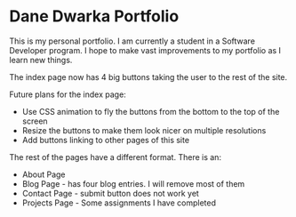 Dane Dwarka Portfolio
=====================

This is my personal portfolio. I am currently a student in a Software Developer program.
I hope to make vast improvements to my portfolio as I learn new things.

The index page now has 4 big buttons taking the user to the rest of the site.

Future plans for the index page:
* Use CSS animation to fly the buttons from the bottom to the top of the screen
* Resize the buttons to make them look nicer on multiple resolutions
* Add buttons linking to other pages of this site

The rest of the pages have a different format.
There is an:
* About Page
* Blog Page - has four blog entries.  I will remove most of them
* Contact Page - submit button does not work yet
* Projects Page - Some assignments I have completed
